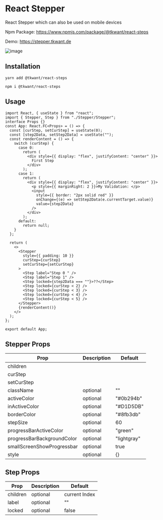 # React Stepper

React Stepper which can also be used on mobile devices

Npm Package:
https://www.npmjs.com/package/@tkwant/react-steps

Demo:
https://stepper.tkwant.de

![image](https://github.com/tkwant/react-steps/blob/main/demo.gif)

## Installation

```
yarn add @tkwant/react-steps
```

```
npm i @tkwant/react-steps
```

## Usage

```
import React, { useState } from "react";
import { Stepper, Step } from "./Stepper/Stepper";
interface Props {}
const App: React.FC<Props> = () => {
  const [curStep, setCurStep] = useState(0);
  const [step2Data, setStep2Data] = useState("");
  const renderContent = () => {
    switch (curStep) {
      case 0:
        return (
          <div style={{ display: "flex", justifyContent: "center" }}>
            First Step
          </div>
        );
      case 1:
        return (
          <div style={{ display: "flex", justifyContent: "center" }}>
            <p style={{ marginRight: 2 }}>My Validation: </p>
            <input
              style={{ border: "2px solid red" }}
              onChange={(e) => setStep2Data(e.currentTarget.value)}
              value={step2Data}
            />
          </div>
        );
      default:
        return null;
    }
  };

  return (
    <>
      <Stepper
        style={{ padding: 10 }}
        curStep={curStep}
        setCurStep={setCurStep}
      >
        <Step label="Step 0 " />
        <Step label="Step 1" />
        <Step locked={step2Data === ""}>??</Step>
        <Step locked={curStep < 2} />
        <Step locked={curStep < 3} />
        <Step locked={curStep < 4} />
        <Step locked={curStep < 5} />
      </Stepper>
      {renderContent()}
    </>
  );
};

export default App;
```

## Stepper Props

| Prop                       | Description | Default     |
| -------------------------- | ----------- | ----------- |
| children                   |             |
| curStep                    |             |
| setCurStep                 |             |
| className                  | optional    | ""          |
| activeColor                | optional    | "#0b294b"   |
| inActiveColor              | optional    | "#D1D5DB"   |
| borderColor                | optional    | "#8fb3db"   |
| stepSize                   | optional    | 60          |
| progressBarActiveColor     | optional    | "green"     |
| progressBarBackgroundColor | optional    | "lightgray" |
| smallScreenShowProgressbar | optional    | true        |
| style                      | optional    | {}          |

## Step Props

| Prop     | Description | Default       |
| -------- | ----------- | ------------- |
| children | optional    | current Index |
| label    | optional    | ""            |
| locked   | optional    | false         |
